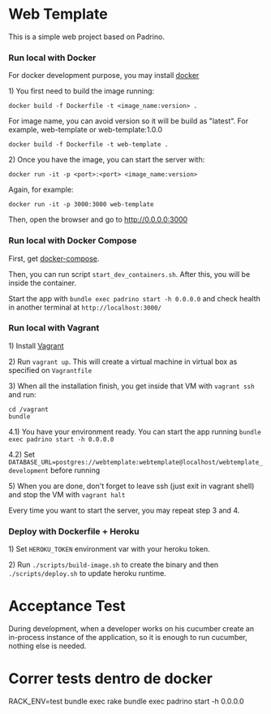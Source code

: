 # Web Template

This is a simple web project based on Padrino.

### Run local with Docker

For docker development purpose, you may install
[docker](https://docs.docker.com/get-docker/)

1\) You first need to build the image running:

`docker build -f Dockerfile -t <image_name:version> .`

For image name, you can avoid version so it will be build as "latest".
For example, web-template or web-template:1.0.0

`docker build -f Dockerfile -t web-template .`

2\) Once you have the image, you can start the server with:

`docker run -it -p <port>:<port> <image_name:version>`

Again, for example:

`docker run -it -p 3000:3000 web-template`

Then, open the browser and go to http://0.0.0.0:3000

### Run local with Docker Compose

First, get [docker-compose](https://docs.docker.com/compose/install/).

Then, you can run script `start_dev_containers.sh`. After this, you will be inside the container.

Start the app with `bundle exec padrino start -h 0.0.0.0` and check health in another terminal at `http://localhost:3000/`


### Run local with Vagrant

1\) Install [Vagrant](https://www.vagrantup.com/downloads.html)

2\) Run `vagrant up`. This will create a virtual machine in virtual box as specified on `Vagrantfile`

3\) When all the installation finish, you get inside that VM with `vagrant ssh` and run:

```
cd /vagrant
bundle
```

4.1\) You have your environment ready. You can start the app running `bundle exec padrino start -h 0.0.0.0`

4.2\) Set `DATABASE_URL=postgres://webtemplate:webtemplate@localhost/webtemplate_development` before running

5\) When you are done, don't forget to leave ssh (just exit in vagrant shell) and stop the VM with `vagrant halt`

Every time you want to start the server, you may repeat step 3 and 4.


### Deploy with Dockerfile + Heroku

1\) Set `HEROKU_TOKEN` environment var with your heroku token.

2\) Run `./scripts/build-image.sh` to create the binary and then `./scripts/deploy.sh` to update heroku runtime.


# Acceptance Test

During development, when a developer works on his cucumber create an in-process instance of the application, so it is enough to run cucumber, nothing else is needed.

# Correr tests dentro de docker

RACK_ENV=test bundle exec rake
bundle exec padrino start -h 0.0.0.0

